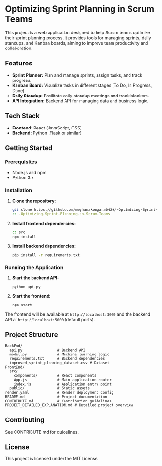 # Optimizing Sprint Planning in Scrum Teams

This project is a web application designed to help Scrum teams optimize their sprint planning process. It provides tools for managing sprints, daily standups, and Kanban boards, aiming to improve team productivity and collaboration.

## Features
- **Sprint Planner:** Plan and manage sprints, assign tasks, and track progress.
- **Kanban Board:** Visualize tasks in different stages (To Do, In Progress, Done).
- **Daily Standup:** Facilitate daily standup meetings and track blockers.
- **API Integration:** Backend API for managing data and business logic.

## Tech Stack
- **Frontend:** React (JavaScript, CSS)
- **Backend:** Python (Flask or similar)

## Getting Started

### Prerequisites
- Node.js and npm
- Python 3.x

### Installation
1. **Clone the repository:**
   ```sh
   git clone https://github.com/meghanakongara0429/-Optimizing-Sprint-Planning-in-Scrum-Teams.git
   cd -Optimizing-Sprint-Planning-in-Scrum-Teams
   ```
2. **Install frontend dependencies:**
   ```sh
   cd src
   npm install
   ```
3. **Install backend dependencies:**
   ```sh
   pip install -r requirements.txt
   ```

### Running the Application
1. **Start the backend API:**
   ```sh
   python api.py
   ```
2. **Start the frontend:**
   ```sh
   npm start
   ```

The frontend will be available at `http://localhost:3000` and the backend API at `http://localhost:5000` (default ports).

## Project Structure
```
BackEnd/
  api.py                # Backend API
  model.py              # Machine learning logic
  requirements.txt      # Backend dependencies
  improved_sprint_planning_dataset.csv # Dataset
FrontEnd/
  src/
    components/         # React components
    App.js              # Main application router
    index.js            # Application entry point
  public/               # Static assets
render.yaml             # Render deployment config
README.md               # Project documentation
CONTRIBUTE.md           # Contribution guidelines
PROJECT_DETAILED_EXPLANATION.md # Detailed project overview
```

## Contributing
See [CONTRIBUTE.md](CONTRIBUTE.md) for guidelines.

## License
This project is licensed under the MIT License.
